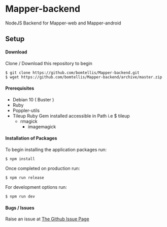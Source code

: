 # Mapper-backend
NodeJS Backend for Mapper-web and Mapper-android

## Setup

#### Download

Clone / Download this repository to begin

    $ git clone https://github.com/bomtellis/Mapper-backend.git
    $ wget https://github.com/bomtellis/Mapper-backend/archive/master.zip

#### Prerequisites

- Debian 10 ( Buster )
- Ruby
- Poppler-utils
- Tileup Ruby Gem installed accessible in Path i.e $ tileup
    - rmagick
        - imagemagick

#### Installation of Packages

To begin installing the application packages run:

    $ npm install

Once completed on production run:

    $ npm run release

For development options run:

    $ npm run dev

#### Bugs / Issues

Raise an issue at [The Github Issue Page](https://github.com/bomtellis/Mapper-backend/issues)

